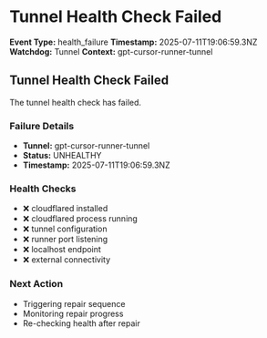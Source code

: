 # Tunnel Health Check Failed

**Event Type:** health_failure
**Timestamp:** 2025-07-11T19:06:59.3NZ
**Watchdog:** Tunnel
**Context:** gpt-cursor-runner-tunnel


## Tunnel Health Check Failed

The tunnel health check has failed.

### Failure Details
- **Tunnel:** gpt-cursor-runner-tunnel
- **Status:** UNHEALTHY
- **Timestamp:** 2025-07-11T19:06:59.3NZ

### Health Checks
- ❌ cloudflared installed
- ❌ cloudflared process running
- ❌ tunnel configuration
- ❌ runner port listening
- ❌ localhost endpoint
- ❌ external connectivity

### Next Action
- Triggering repair sequence
- Monitoring repair progress
- Re-checking health after repair


